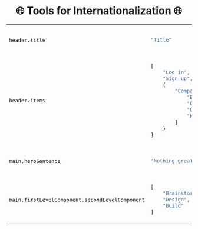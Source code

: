<h1 align="center">🌐 Tools for Internationalization 🌐</h1>

<table>
<tr></tr><tr>
<td>

```

header.title

```

</td>
<td>

```js

"Title"

```

</td>
</tr>
<tr></tr><tr>
<td>

```

header.items

```

</td>
<td>

```js

[
    "Log in",
    "Sign up",
    {
        "Company": [
            "Blog",
            "Careers",
            "Our story",
            "Help Center"
        ]
    }
]

```

</td>
</tr>
<tr></tr><tr>
<td>

```

main.heroSentence

```

</td>
<td>

```js

"Nothing great is made alone."

```

</td>
</tr>
<tr></tr><tr>
<td>

```

main.firstLevelComponent.secondLevelComponent

```

</td>
<td>

```js

[
    "Brainstorm",
    "Design",
    "Build"
]

```

</td>
</tr>
</table>

